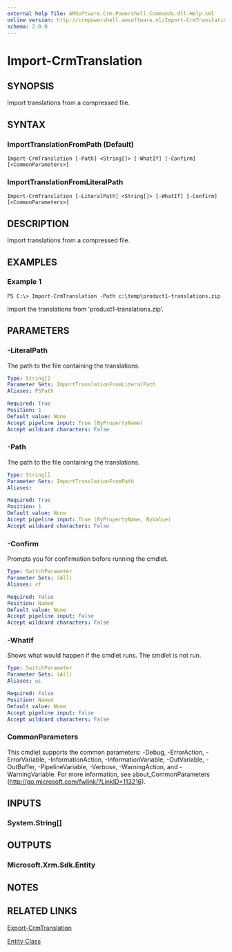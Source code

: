 ```yaml
---
external help file: AMSoftware.Crm.Powershell.Commands.dll-Help.xml
online version: http://crmpowershell.amsoftware.nl/Import-CrmTranslation.html
schema: 2.0.0
---
```


# Import-CrmTranslation

## SYNOPSIS
Import translations from a compressed file.

## SYNTAX

### ImportTranslationFromPath (Default)
```
Import-CrmTranslation [-Path] <String[]> [-WhatIf] [-Confirm] [<CommonParameters>]
```

### ImportTranslationFromLiteralPath
```
Import-CrmTranslation [-LiteralPath] <String[]> [-WhatIf] [-Confirm] [<CommonParameters>]
```

## DESCRIPTION
Import translations from a compressed file.

## EXAMPLES

### Example 1
```
PS C:\> Import-CrmTranslation -Path c:\temp\product1-translations.zip
```

Import the translations from 'product1-translations.zip'.

## PARAMETERS

### -LiteralPath
The path to the file containing the translations.

```yaml
Type: String[]
Parameter Sets: ImportTranslationFromLiteralPath
Aliases: PSPath

Required: True
Position: 1
Default value: None
Accept pipeline input: True (ByPropertyName)
Accept wildcard characters: False
```

### -Path
The path to the file containing the translations.

```yaml
Type: String[]
Parameter Sets: ImportTranslationFromPath
Aliases: 

Required: True
Position: 1
Default value: None
Accept pipeline input: True (ByPropertyName, ByValue)
Accept wildcard characters: False
```

### -Confirm
Prompts you for confirmation before running the cmdlet.

```yaml
Type: SwitchParameter
Parameter Sets: (All)
Aliases: cf

Required: False
Position: Named
Default value: None
Accept pipeline input: False
Accept wildcard characters: False
```

### -WhatIf
Shows what would happen if the cmdlet runs.
The cmdlet is not run.

```yaml
Type: SwitchParameter
Parameter Sets: (All)
Aliases: wi

Required: False
Position: Named
Default value: None
Accept pipeline input: False
Accept wildcard characters: False
```

### CommonParameters
This cmdlet supports the common parameters: -Debug, -ErrorAction, -ErrorVariable, -InformationAction, -InformationVariable, -OutVariable, -OutBuffer, -PipelineVariable, -Verbose, -WarningAction, and -WarningVariable. For more information, see about_CommonParameters (http://go.microsoft.com/fwlink/?LinkID=113216).

## INPUTS

### System.String[]

## OUTPUTS

### Microsoft.Xrm.Sdk.Entity

## NOTES

## RELATED LINKS

[Export-CrmTranslation](Export-CrmTranslation.md)

[Entity Class](https://msdn.microsoft.com/library/microsoft.xrm.sdk.entity.aspx)

